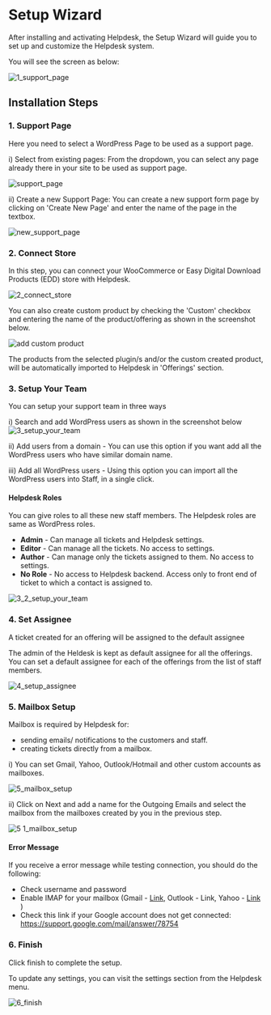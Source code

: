 # Setup Wizard

After installing and activating Helpdesk, the Setup Wizard will guide you to set up and customize the Helpdesk system.

You will see the screen as below:

![1_support_page](https://cloud.githubusercontent.com/assets/8191145/7609097/36a138b4-f98d-11e4-876a-4b68adff359f.png)

## Installation Steps

### 1. Support Page

Here you need to select a WordPress Page to be used as a support page.

i) Select from existing pages: From the dropdown, you can select any page already there in your site to be used as support page.

![support_page](https://cloud.githubusercontent.com/assets/8191145/7454947/02883148-f296-11e4-9302-0f0feadd2bee.png)


ii) Create a new Support Page: You can create a new support form page by clicking on 'Create New Page' and enter the name of the page in the textbox.

![new_support_page](https://cloud.githubusercontent.com/assets/8191145/7455191/a16a6ece-f297-11e4-8981-ad4775d21885.png)

### 2. Connect Store

In this step, you can connect your WooCommerce or Easy Digital Download Products (EDD) store with Helpdesk.

![2_connect_store](https://cloud.githubusercontent.com/assets/8191145/7609244/abfc51ec-f98e-11e4-8572-4f0f31b41477.png)

You can also create custom product by checking the 'Custom' checkbox and entering the name of the product/offering as shown in the screenshot below.

![add custom product](https://cloud.githubusercontent.com/assets/9676513/7681401/a3b81d7e-fd8d-11e4-96e4-778841e5377d.png)

The products from the selected plugin/s and/or the custom created product, will be automatically imported to Helpdesk in 'Offerings' section.

### 3. Setup Your Team

You can setup your support team in three ways

i) Search and add WordPress users as shown in the screenshot below
![3_setup_your_team](https://cloud.githubusercontent.com/assets/8191145/7610069/69c8de68-f997-11e4-8780-68f9c92558c7.png)

ii) Add users from a domain - You can use this option if you want add all the WordPress users who have similar domain name.

iii) Add all WordPress users - Using this option you can import all the WordPress users into Staff, in a single click.

#### Helpdesk Roles
You can give roles to all these new staff members. The Helpdesk roles are same as WordPress roles.
* **Admin** - Can manage all tickets and Helpdesk settings.
* **Editor** - Can manage all the tickets. No access to settings.
* **Author** - Can manage only the tickets assigned to them. No access to settings.
* **No Role** - No access to Helpdesk backend. Access only to front end of ticket to which a contact is assigned to.

![3_2_setup_your_team](https://cloud.githubusercontent.com/assets/8191145/7610686/57f6ff58-f99c-11e4-83b1-97bf282a3e37.png)

### 4. Set Assignee

A ticket created for an offering will be assigned to the default assignee

The admin of the Heldesk is kept as default assignee for all the offerings. You can set a default assignee for each of the offerings from the list of staff members.

![4_setup_assignee](https://cloud.githubusercontent.com/assets/8191145/7610595/a5ebfcbe-f99b-11e4-9526-dcfdbd1c0c1f.png)

### 5. Mailbox Setup

Mailbox is required by Helpdesk for:
* sending emails/ notifications to the customers and staff.
* creating tickets directly from a mailbox.

i) You can set Gmail, Yahoo, Outlook/Hotmail and other custom accounts as mailboxes.

![5_mailbox_setup](https://cloud.githubusercontent.com/assets/8191145/7610579/93cb11f0-f99b-11e4-911f-ba0ee3348e19.png)

ii) Click on Next and add a name for the Outgoing Emails and select the mailbox from the mailboxes created by you in the previous step.

![5 1_mailbox_setup](https://cloud.githubusercontent.com/assets/8191145/7610587/98bd740a-f99b-11e4-8d36-df29e3d8e24f.png)

#### Error Message

If you receive a error message while testing connection, you should do the following:
* Check username and password
* Enable IMAP for your mailbox (Gmail - [Link](https://support.google.com/mail/troubleshooter/1668960), Outlook - Link, Yahoo - [Link](https://help.yahoo.com/kb/mobile/imap%C2%A0settings-yahoo-mail-sln4075.html) )
* Check this link if your Google account does not get connected: https://support.google.com/mail/answer/78754

### 6. Finish

Click finish to complete the setup.

To update any settings, you can visit the settings section from the Helpdesk menu.

![6_finish](https://cloud.githubusercontent.com/assets/8191145/7610584/98935512-f99b-11e4-8d8b-e668b51eb66e.png)


